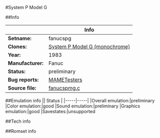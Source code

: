 #System P Model G

##Info

||Info|
|-----|-----|
|**Setname:**|fanucspg
|**Clones:**|[System P Model G (monochrome)](fanucspgm.md)
|**Year:**|1983
|**Manufacturer:**|Fanuc
|**Status:**|preliminary
|**Bug reports:**|[MAMETesters](http://mametesters.org/view_all_set.php?type=1&temporary=y&search=fanucspmg.c)
|**Source file:**|[fanucspmg.c](https://github.com/mamedev/mame/blob/master/src/mess/drivers/fanucspmg.c)

##Emulation info
|| Status |
|-----|-----|
|Overall emulation:|preliminary
|Color emulation:|good
|Sound emulation:|preliminary
|Graphics emulation:|good
|Savestates:|unsupported

##Tech info

##Romset info

<!--- START OF EDITED COMMENT DO NOT TOUCH TEXT ABOVE-->
